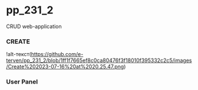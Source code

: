 # pp_231_2
CRUD web-application

### CREATE

  !alt-текст(https://github.com/e-terven/pp_231_2/blob/1ff1f7665ef8c0ca80476f3f18010f395332c2c5/images/Create%202023-07-16%20at%2020.25.47.png)


### User Panel
